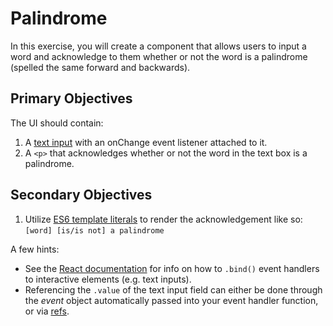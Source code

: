 Palindrome
===================
In this exercise, you will create a component that allows users to input a word and acknowledge to them whether or not the word is a palindrome (spelled the same forward and backwards).

Primary Objectives
-------------
The UI should contain: 

 1. A [text input](http://www.w3schools.com/tags/tag_input.asp) with an onChange event listener attached to it.
 2. A `<p>` that acknowledges whether or not the word in the text box is a palindrome.

Secondary Objectives
-------------

 1. Utilize [ES6 template literals](https://developer.mozilla.org/en-US/docs/Web/JavaScript/Reference/Template_literals) to render the acknowledgement like so:  `[word] [is/is not] a palindrome`

A few hints:

 - See the [React documentation](https://facebook.github.io/react/docs/handling-events.html) for info on how to `.bind()` event handlers to interactive elements (e.g. text inputs).  
 - Referencing the `.value` of the text input field can either be done through the *event* object automatically passed into your event handler function, or via [refs](https://facebook.github.io/react/docs/refs-and-the-dom.html).  
